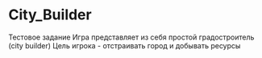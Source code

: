 # City_Builder
Тестовое задание
Игра представляет из себя простой градостроитель (city builder)
Цель игрока - отстраивать город и добывать ресурсы
